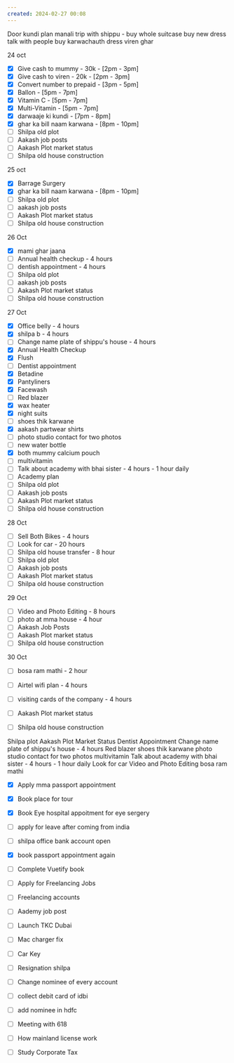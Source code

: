 ```yaml
---
created: 2024-02-27 00:08
---
```

Door kundi
plan manali trip with shippu - buy 
	whole suitcase
	buy new dress
	talk with people
buy karwachauth dress
viren ghar 


24 oct
- [x] Give cash to mummy - 30k - [2pm - 3pm]
- [x] Give cash to viren - 20k - [2pm - 3pm]
- [x] Convert number to prepaid - [3pm - 5pm]
- [x] Ballon - [5pm - 7pm]
- [x] Vitamin C - [5pm - 7pm]
- [x] Multi-Vitamin - [5pm - 7pm]
- [x] darwaaje ki kundi - [7pm - 8pm]
- [x] ghar ka bill naam karwana - [8pm - 10pm]
- [ ] Shilpa old plot 
- [ ] Aakash job posts
- [ ] Aakash Plot market status
- [ ] Shilpa old house construction

25 oct
- [x] Barrage Surgery
- [x] ghar ka bill naam karwana - [8pm - 10pm]
- [ ] Shilpa old plot 
- [ ] aakash job posts
- [ ] Aakash Plot market status
- [ ] Shilpa old house construction

26 Oct

- [x] mami ghar jaana
- [ ] Annual health checkup - 4 hours
- [ ] dentish appointment - 4 hours
- [ ] Shilpa old plot
- [ ] aakash job posts
- [ ] Aakash Plot market status
- [ ] Shilpa old house construction

27 Oct

- [x] Office belly - 4 hours
- [x] shilpa b - 4 hours
- [ ] Change name plate of shippu's house - 4 hours
- [x] Annual Health Checkup
- [x] Flush
- [ ] Dentist appointment
- [x] Betadine
- [x] Pantyliners
- [x] Facewash
- [ ] Red blazer
- [x] wax heater
- [x] night suits
- [ ] shoes thik karwane
- [x] aakash partwear shirts
- [ ] photo studio contact for two photos
- [ ] new water bottle
- [x] both mummy calcium pouch
- [ ] multivitamin
- [ ] Talk about academy with bhai sister - 4 hours - 1 hour daily
- [ ] Academy plan 
- [ ] Shilpa old plot
- [ ] Aakash job posts
- [ ] Aakash Plot market status
- [ ] Shilpa old house construction

28 Oct
- [ ] Sell Both Bikes - 4 hours
- [ ] Look for car - 20 hours
- [ ] Shilpa old house transfer - 8 hour
- [ ] Shilpa old plot
- [ ] Aakash job posts
- [ ] Aakash Plot market status
- [ ] Shilpa old house construction

29 Oct
- [ ] Video and Photo Editing - 8 hours
- [ ] photo at mma house - 4 hour
- [ ] Aakash Job Posts
- [ ] Aakash Plot market status
- [ ] Shilpa old house construction

30 Oct
- [ ] bosa ram mathi - 2 hour
- [ ] Airtel wifi plan - 4 hours
- [ ] visiting cards of the company - 4 hours
- [ ] Aakash Plot market status
- [ ] Shilpa old house construction


Shilpa plot
Aakash Plot Market Status
Dentist Appointment
Change name plate of shippu's house - 4 hours
Red blazer
shoes thik karwane
photo studio contact for two photos
multivitamin
Talk about academy with bhai sister - 4 hours - 1 hour daily
Look for car
Video and Photo Editing
bosa ram mathi


- [x] Apply mma passport appointment
- [x] Book place for tour
- [x] Book Eye hospital appoitment for eye sergery





- [ ] apply for leave after coming from india
- [ ] shilpa office bank account open
- [x] book passport appointment again
- [ ] Complete Vuetify book
- [ ] Apply for Freelancing Jobs
- [ ] Freelancing accounts
- [ ] Aademy job post
- [ ] Launch TKC Dubai
- [ ] Mac charger fix
- [ ] Car Key 
- [ ] Resignation shilpa
- [ ] Change nominee of every account
- [ ] collect debit card of idbi
- [ ] add nominee in hdfc 
- [ ] Meeting with 618
- [ ] How mainland license work
- [ ] Study Corporate Tax